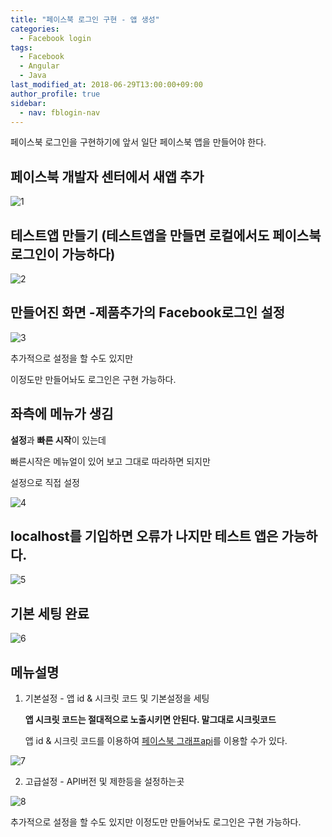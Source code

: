 ```yaml
---
title: "페이스북 로그인 구현 - 앱 생성"
categories: 
  - Facebook login
tags:
  - Facebook
  - Angular
  - Java
last_modified_at: 2018-06-29T13:00:00+09:00
author_profile: true
sidebar:
  - nav: fblogin-nav
---
```


페이스북 로그인을 구현하기에 앞서 일단 페이스북 앱을 만들어야 한다.



## 페이스북 개발자 센터에서 새앱 추가

  ![1](/assets/img/posts/facebook_login/create/create_1.png)


## 테스트앱 만들기 (테스트앱을 만들면 로컬에서도 페이스북 로그인이 가능하다)

  ![2](/assets/img/posts/facebook_login/create/create_2.png)

## 만들어진 화면 -제품추가의 Facebook로그인 설정

  ![3](/assets/img/posts/facebook_login/create/create_3.png)

추가적으로 설정을 할 수도 있지만

이정도만 만들어놔도 로그인은 구현 가능하다.


## 좌측에 메뉴가 생김

**설정**과 **빠른 시작**이 있는데

빠른시작은 메뉴얼이 있어 보고 그대로 따라하면 되지만

설정으로 직접 설정

  ![4](/assets/img/posts/facebook_login/create/create_4.png)

## localhost를 기입하면 오류가 나지만 테스트 앱은 가능하다.

  ![5](/assets/img/posts/facebook_login/create/create_5.png)

## 기본 세팅 완료

  ![6](/assets/img/posts/facebook_login/create/create_6.png)

## 메뉴설명

1. 기본설정 - 앱 id & 시크릿 코드 및 기본설정을 세팅

    **앱 시크릿 코드는 절대적으로 노출시키면 안된다. 말그대로 시크릿코드**

    앱 id & 시크릿 코드를 이용하여 [페이스북 그래프api](https://developers.facebook.com/tools/)를 이용할 수가 있다.

  ![7](/assets/img/posts/facebook_login/create/create_7.png)

2. 고급설정 - API버전 및 제한등을 설정하는곳

  ![8](/assets/img/posts/facebook_login/create/create_8.png)

  
추가적으로 설정을 할 수도 있지만 이정도만 만들어놔도 로그인은 구현 가능하다.